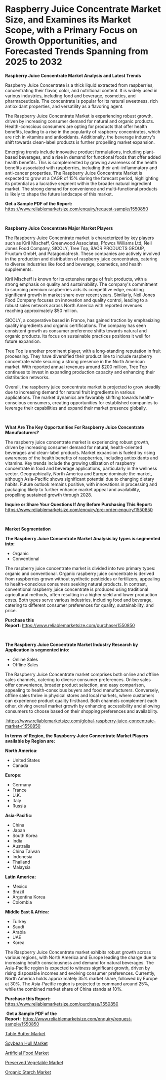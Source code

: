<p><h1>Raspberry Juice Concentrate Market Size, and Examines its Market Scope, with a Primary Focus on Growth Opportunities, and Forecasted Trends Spanning from 2025 to 2032</h1></p><p><strong>Raspberry Juice Concentrate Market Analysis and Latest Trends</strong></p>
<p><p>Raspberry Juice Concentrate is a thick liquid extracted from raspberries, concentrating their flavor, color, and nutritional content. It is widely used in various industries, including food and beverage, cosmetics, and pharmaceuticals. The concentrate is popular for its natural sweetness, rich antioxidant properties, and versatility as a flavoring agent.</p><p>The Raspberry Juice Concentrate Market is experiencing robust growth, driven by increasing consumer demand for natural and organic products. Health-conscious consumers are opting for products that offer health benefits, leading to a rise in the popularity of raspberry concentrates, which are rich in vitamins and antioxidants. Additionally, the beverage industry's shift towards clean-label products is further propelling market expansion.</p><p>Emerging trends include innovative product formulations, including plant-based beverages, and a rise in demand for functional foods that offer added health benefits. This is complemented by growing awareness of the health benefits associated with raspberries, including their anti-inflammatory and anti-cancer properties. The Raspberry Juice Concentrate Market is expected to grow at a CAGR of 15% during the forecast period, highlighting its potential as a lucrative segment within the broader natural ingredient market. The strong demand for convenience and multi-functional products is likely to shape the future landscape of this market.</p></p>
<p><strong>Get a Sample PDF of the Report:&nbsp;</strong> <a href="https://www.reliablemarketsize.com/enquiry/request-sample/1550850?utm_campaign=1898&utm_medium=2&utm_source=Github&utm_content=ia&utm_term=07042025&utm_id=raspberry-juice-concentrate">https://www.reliablemarketsize.com/enquiry/request-sample/1550850</a></p>
<p>&nbsp;</p>
<p><strong>Raspberry Juice Concentrate Major Market Players</strong></p>
<p><p>The Raspberry Juice Concentrate market is characterized by key players such as Kiril Mischeff, Greenwood Associates, Ffowcs Williams Ltd, Neil Jones Food Company, SICOLY, Tree Top, BAOR PRODUCTS GROUP, Fructum GmbH, and Patagoniafresh. These companies are actively involved in the production and distribution of raspberry juice concentrates, catering to diverse industries like food and beverage, cosmetics, and health supplements.</p><p>Kiril Mischeff is known for its extensive range of fruit products, with a strong emphasis on quality and sustainability. The company's commitment to sourcing premium raspberries aids its competitive edge, enabling significant growth in market share over recent years. Similarly, Neil Jones Food Company focuses on innovation and quality control, leading to a robust sales network across North America with reported revenues reaching approximately $50 million.</p><p>SICOLY, a cooperative based in France, has gained traction by emphasizing quality ingredients and organic certifications. The company has seen consistent growth as consumer preference shifts towards natural and organic products. Its focus on sustainable practices positions it well for future expansion.</p><p>Tree Top is another prominent player, with a long-standing reputation in fruit processing. They have diversified their product line to include raspberry concentrate while securing a strong presence in the North American market. With reported annual revenues around $200 million, Tree Top continues to invest in expanding production capacity and enhancing their distribution networks.</p><p>Overall, the raspberry juice concentrate market is projected to grow steadily due to increasing demand for natural fruit ingredients in various applications. The market dynamics are favorably shifting towards health-conscious consumers, creating opportunities for established companies to leverage their capabilities and expand their market presence globally.</p></p>
<p>&nbsp;</p>
<p><strong>What Are The Key Opportunities For Raspberry Juice Concentrate Manufacturers?</strong></p>
<p><p>The raspberry juice concentrate market is experiencing robust growth, driven by increasing consumer demand for natural, health-oriented beverages and clean-label products. Market expansion is fueled by rising awareness of the health benefits of raspberries, including antioxidants and vitamins. Key trends include the growing utilization of raspberry concentrate in food and beverage applications, particularly in the wellness sector. Geographically, North America and Europe dominate the market, although Asia-Pacific shows significant potential due to changing dietary habits. Future outlook remains positive, with innovations in processing and packaging likely to further enhance market appeal and availability, propelling sustained growth through 2028.</p></p>
<p><strong>Inquire or Share Your Questions If Any Before Purchasing This Report:</strong> <a href="https://www.reliablemarketsize.com/enquiry/pre-order-enquiry/1550850?utm_campaign=1898&utm_medium=2&utm_source=Github&utm_content=ia&utm_term=07042025&utm_id=raspberry-juice-concentrate">https://www.reliablemarketsize.com/enquiry/pre-order-enquiry/1550850</a></p>
<p>&nbsp;</p>
<p><strong>Market Segmentation</strong></p>
<p><strong>The Raspberry Juice Concentrate Market Analysis by types is segmented into:</strong></p>
<p><ul><li>Organic</li><li>Conventional</li></ul></p>
<p><p>The raspberry juice concentrate market is divided into two primary types: organic and conventional. Organic raspberry juice concentrate is derived from raspberries grown without synthetic pesticides or fertilizers, appealing to health-conscious consumers seeking natural products. In contrast, conventional raspberry juice concentrate is produced using traditional agricultural methods, often resulting in a higher yield and lower production costs. Both types serve various industries, including food and beverage, catering to different consumer preferences for quality, sustainability, and price.</p></p>
<p><strong>Purchase this Report:&nbsp;</strong><a href="https://www.reliablemarketsize.com/purchase/1550850?utm_campaign=1898&utm_medium=2&utm_source=Github&utm_content=ia&utm_term=07042025&utm_id=raspberry-juice-concentrate">https://www.reliablemarketsize.com/purchase/1550850</a></p>
<p>&nbsp;</p>
<p><strong>The Raspberry Juice Concentrate Market Industry Research by Application is segmented into:</strong></p>
<p><ul><li>Online Sales</li><li>Offline Sales</li></ul></p>
<p><p>The Raspberry Juice Concentrate market comprises both online and offline sales channels, catering to diverse consumer preferences. Online sales offer convenience, broader product selection, and easy comparison, appealing to health-conscious buyers and food manufacturers. Conversely, offline sales thrive in physical stores and local markets, where customers can experience product quality firsthand. Both channels complement each other, driving overall market growth by enhancing accessibility and allowing consumers to choose based on their shopping preferences and availability.</p></p>
<p><a href="https://www.reliablemarketsize.com/global-raspberry-juice-concentrate-market-r1550850?utm_campaign=1898&utm_medium=2&utm_source=Github&utm_content=ia&utm_term=07042025&utm_id=raspberry-juice-concentrate">&nbsp;https://www.reliablemarketsize.com/global-raspberry-juice-concentrate-market-r1550850</a></p>
<p><strong>In terms of Region, the Raspberry Juice Concentrate Market Players available by Region are:</strong></p>
<p>
    <p> <strong> North America: </strong>
        <ul>
            <li>United States</li>
            <li>Canada</li>
        </ul>
        </p> 
    <p> <strong> Europe: </strong>
        <ul>
            <li>Germany</li>
            <li>France</li>
            <li>U.K.</li>
            <li>Italy</li>
            <li>Russia</li>
        </ul>
        </p> 
    <p> <strong> Asia-Pacific: </strong>
        <ul>
            <li>China</li>
            <li>Japan</li>
            <li>South Korea</li>
            <li>India</li>
            <li>Australia</li>
            <li>China Taiwan</li>
            <li>Indonesia</li>
            <li>Thailand</li>
            <li>Malaysia</li>
        </ul>
        </p> 
    <p> <strong> Latin America: </strong>
        <ul>
            <li>Mexico</li>
            <li>Brazil</li>
            <li>Argentina Korea</li>
            <li>Colombia</li>
        </ul>
        </p> 
    <p> <strong> Middle East & Africa: </strong>
        <ul>
            <li>Turkey</li>
            <li>Saudi</li>
            <li>Arabia</li>
            <li>UAE</li>
            <li>Korea</li>
        </ul>
    </p>
    </p>
<p><p>The Raspberry Juice Concentrate market exhibits robust growth across various regions, with North America and Europe leading the charge due to increasing health consciousness and demand for natural beverages. The Asia-Pacific region is expected to witness significant growth, driven by rising disposable incomes and evolving consumer preferences. Currently, North America holds approximately 35% market share, followed by Europe at 30%. The Asia-Pacific region is projected to command around 25%, while the combined market share of China stands at 10%.</p></p>
<p><strong>Purchase this Report: </strong><a href="https://www.reliablemarketsize.com/purchase/1550850?utm_campaign=1898&utm_medium=2&utm_source=Github&utm_content=ia&utm_term=07042025&utm_id=raspberry-juice-concentrate">https://www.reliablemarketsize.com/purchase/1550850</a></p>
<p>&nbsp;<strong>Get a Sample PDF of the Report:&nbsp;&nbsp;</strong><a href="https://www.reliablemarketsize.com/enquiry/request-sample/1550850?utm_campaign=1898&utm_medium=2&utm_source=Github&utm_content=ia&utm_term=07042025&utm_id=raspberry-juice-concentrate">https://www.reliablemarketsize.com/enquiry/request-sample/1550850</a></p>
<p><strong></strong></p>
<p><p><a href="https://github.com/rafiishibu00/Market-Research-Report-List-1/blob/main/table-butter-market.md?utm_campaign=1898&utm_medium=2&utm_source=Github&utm_content=ia&utm_term=07042025&utm_id=raspberry-juice-concentrate">Table Butter Market</a></p><p><a href="https://github.com/pelegeazlie5/Market-Research-Report-List-1/blob/main/soybean-hull-market.md?utm_campaign=1898&utm_medium=2&utm_source=Github&utm_content=ia&utm_term=07042025&utm_id=raspberry-juice-concentrate">Soybean Hull Market</a></p><p><a href="https://github.com/duerknikko44/Market-Research-Report-List-1/blob/main/artificial-food-market.md?utm_campaign=1898&utm_medium=2&utm_source=Github&utm_content=ia&utm_term=07042025&utm_id=raspberry-juice-concentrate">Artificial Food Market</a></p><p><a href="https://github.com/paulierasho/Market-Research-Report-List-1/blob/main/preserved-vegetable-market.md?utm_campaign=1898&utm_medium=2&utm_source=Github&utm_content=ia&utm_term=07042025&utm_id=raspberry-juice-concentrate">Preserved Vegetable Market</a></p><p><a href="https://github.com/poskaturovtl/Market-Research-Report-List-1/blob/main/organic-starch-market.md?utm_campaign=1898&utm_medium=2&utm_source=Github&utm_content=ia&utm_term=07042025&utm_id=raspberry-juice-concentrate">Organic Starch Market</a></p></p>